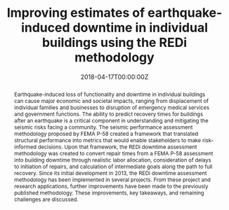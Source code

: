 ---
title: 'Improving estimates of earthquake-induced downtime in individual buildings using the REDi methodology'

# Authors
# If you created a profile for a user (e.g. the default `admin` user), write the username (folder name) here
# and it will be replaced with their full name and linked to their profile.
authors:
  - admin
  - Ji Su Lee
  - Mike Mieler
  - Ibrahim Almufti

# Author notes (optional)
# author_notes:
#   - 'Equal contribution'
#   - 'Equal contribution'

date: '2018-04-17T00:00:00Z'
doi: '10.1061/9780784481349.008'

# Schedule page publish date (NOT publication's date).
publishDate: '2023-12-20T01:00:00Z'

# Publication type.
# Accepts a single type but formatted as a YAML list (for Hugo requirements).
# Enter a publication type from the CSL standard.
publication_types: ['paper-conference']

# Publication name and optional abbreviated publication name.
publication: In *Structures Congress 2018*
publication_short: In *Structures Congress 2018*

abstract: 'Earthquake-induced loss of functionality and downtime in individual buildings can cause major economic and societal impacts, ranging from displacement of individual families and businesses to disruption of emergency medical services and government functions. The ability to predict recovery times for buildings after an earthquake is a critical component in understanding and mitigating the seismic risks facing a community. The seismic performance assessment methodology proposed by FEMA P-58 created a framework that translated structural performance into metrics that would enable stakeholders to make risk-informed decisions. Upon that framework, the REDi downtime assessment methodology was created to convert repair times from a FEMA P-58 assessment into building downtime through realistic labor allocation, consideration of delays to initiation of repairs, and calculation of intermediate goals along the path to full recovery. Since its initial development in 2013, the REDi downtime assessment methodology has been implemented in several projects. From these project and research applications, further improvements have been made to the previously published methodology. These improvements, key takeaways, and remaining challenges are discussed.'

# Summary. An optional shortened abstract.
summary: 'Earthquake-induced loss of functionality and downtime in individual buildings can cause major economic and societal impacts, ranging from displacement of individual families and businesses to disruption of emergency medical services and government functions. The ability to predict recovery times for buildings after an earthquake is a critical component in understanding and mitigating the seismic risks facing a community. The seismic performance assessment methodology proposed by FEMA P-58 created a framework that translated structural performance into metrics that would enable stakeholders to make risk-informed decisions. Upon that framework, the REDi downtime assessment methodology was created to convert repair times from a FEMA P-58 assessment into building downtime through realistic labor allocation, consideration of delays to initiation of repairs, and calculation of intermediate goals along the path to full recovery. Since its initial development in 2013, the REDi downtime assessment methodology has been implemented in several projects. From these project and research applications, further improvements have been made to the previously published methodology. These improvements, key takeaways, and remaining challenges are discussed.' 

tags:
  - REDi
  - resilience
  - recovery modeling
  - building downtime
  - earthquakes
  - arup

# Display this page in the Featured widget?
featured: false

# Custom links (uncomment lines below)
# links:
# - name: Custom Link
#   url: http://example.org

url_pdf: 'https://www.researchgate.net/publication/324572751_Improving_Estimates_of_Earthquake-Induced_Downtime_in_Individual_Buildings_Using_the_REDi_Methodology'
url_code: ''
url_dataset: ''
url_poster: ''
url_project: ''
url_slides: ''
url_source: ''
url_video: ''

# Featured image
# To use, add an image named `featured.jpg/png` to your page's folder.
image:
  caption: ''
  focal_point: ''
  preview_only: false

# Associated Projects (optional).
#   Associate this publication with one or more of your projects.
#   Simply enter your project's folder or file name without extension.
#   E.g. `internal-project` references `content/project/internal-project/index.md`.
#   Otherwise, set `projects: []`.
projects: ['functional-recovery-redi']

# Slides (optional).
#   Associate this publication with Markdown slides.
#   Simply enter your slide deck's filename without extension.
#   E.g. `slides: "example"` references `content/slides/example/index.md`.
#   Otherwise, set `slides: ""`.
slides: ""

# Other options
show_related: true

---